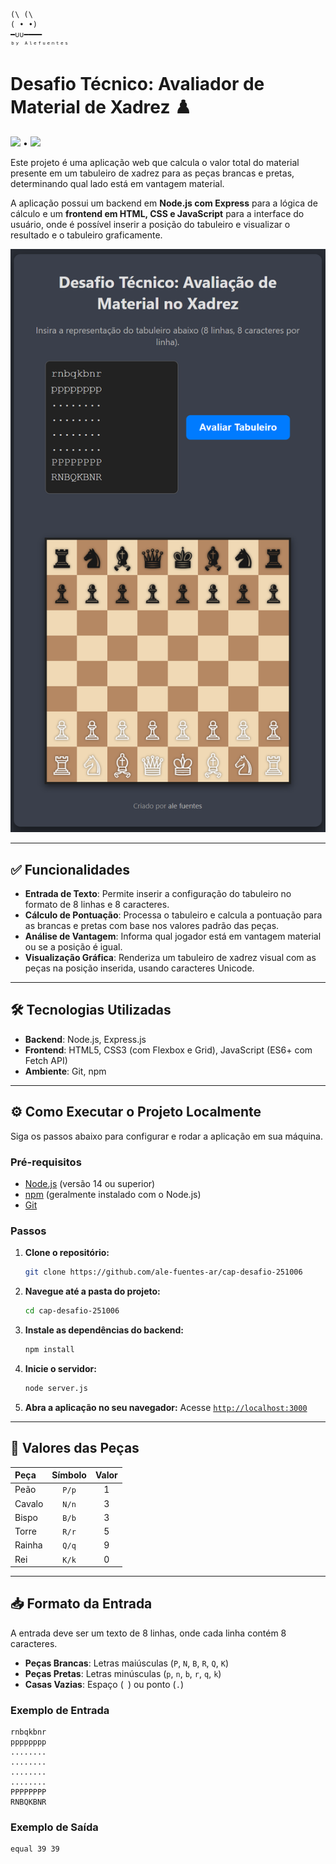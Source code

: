 ```
(\ (\
( • •)  
━∪∪━━━━ 
ᵇʸ ᴬˡᵉᶠᵘᵉⁿᵗᵉˢ 
```
# Desafio Técnico: Avaliador de Material de Xadrez ♟️
<img src="https://img.shields.io/badge/Dev-Alejandro.Fuentes-informational?style=flat-square&logoColor=white&color=cdcdcd" /> • <img src="https://img.shields.io/badge/Proposed_by-Marcos Felipe S. Rocha-informational?style=flat-square&logoColor=white&color=cdcdcd" /> 


Este projeto é uma aplicação web que calcula o valor total do material presente em um tabuleiro de xadrez para as peças brancas e pretas, determinando qual lado está em vantagem material.

A aplicação possui um backend em **Node.js com Express** para a lógica de cálculo e um **frontend em HTML, CSS e JavaScript** para a interface do usuário, onde é possível inserir a posição do tabuleiro e visualizar o resultado e o tabuleiro graficamente.

![Screenshot da Aplicação](./resources/screenshot_app.png)

---

## ✅ Funcionalidades

*   **Entrada de Texto**: Permite inserir a configuração do tabuleiro no formato de 8 linhas e 8 caracteres.
*   **Cálculo de Pontuação**: Processa o tabuleiro e calcula a pontuação para as brancas e pretas com base nos valores padrão das peças.
*   **Análise de Vantagem**: Informa qual jogador está em vantagem material ou se a posição é igual.
*   **Visualização Gráfica**: Renderiza um tabuleiro de xadrez visual com as peças na posição inserida, usando caracteres Unicode.

---

## 🛠️ Tecnologias Utilizadas

*   **Backend**: Node.js, Express.js
*   **Frontend**: HTML5, CSS3 (com Flexbox e Grid), JavaScript (ES6+ com Fetch API)
*   **Ambiente**: Git, npm

---

## ⚙️ Como Executar o Projeto Localmente

Siga os passos abaixo para configurar e rodar a aplicação em sua máquina.

### Pré-requisitos

*   [Node.js](https://nodejs.org/) (versão 14 ou superior)
*   [npm](https://www.npmjs.com/) (geralmente instalado com o Node.js)
*   [Git](https://git-scm.com/)

### Passos

1.  **Clone o repositório:**
    ```bash
    git clone https://github.com/ale-fuentes-ar/cap-desafio-251006
    ```

2.  **Navegue até a pasta do projeto:**
    ```bash
    cd cap-desafio-251006
    ```

3.  **Instale as dependências do backend:**
    ```bash
    npm install
    ```

4.  **Inicie o servidor:**
    ```bash
    node server.js
    ```

5.  **Abra a aplicação no seu navegador:**
    Acesse [`http://localhost:3000`](http://localhost:3000)

---

## 🧮 Valores das Peças

| Peça    | Símbolo | Valor |
| :------ | :-----: | :---: |
| Peão    |  `P/p`  |   1   |
| Cavalo  |  `N/n`  |   3   |
| Bispo   |  `B/b`  |   3   |
| Torre   |  `R/r`  |   5   |
| Rainha  |  `Q/q`  |   9   |
| Rei     |  `K/k`  |   0   |

---
## 📥 Formato da Entrada

A entrada deve ser um texto de 8 linhas, onde cada linha contém 8 caracteres.
*   **Peças Brancas**: Letras maiúsculas (`P`, `N`, `B`, `R`, `Q`, `K`)
*   **Peças Pretas**: Letras minúsculas (`p`, `n`, `b`, `r`, `q`, `k`)
*   **Casas Vazias**: Espaço (` `) ou ponto (`.`)

### Exemplo de Entrada

```text
rnbqkbnr
pppppppp
........
........
........
........
PPPPPPPP
RNBQKBNR
```

### Exemplo de Saída

```text
equal 39 39
```